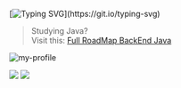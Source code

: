[![Typing SVG](https://readme-typing-svg.herokuapp.com/?color=5cbcbd&size=35&center=true&vCenter=true&width=1000&lines=Be+Welcome!)](https://git.io/typing-svg)

> Studying Java?<br>
> Visit this: [Full RoadMap BackEnd Java](https://github.com/joao-pedro-angelo/Java-BackEnd-RoadMap)

![my-profile](/imgs/my-profile.jpg)


<div>
   <a href="https://instagram.com/joao-pedro-carneiro-angelo" target="_blank"><img src="https://img.shields.io/badge/-Instagram-%23E4405F?style=for-the-badge&logo=instagram&logoColor=white" target="_blank"></a>
  <a href = "mailto:carneiroangelojoaopedro@gmail.com"><img src="https://img.shields.io/badge/-Gmail-%23333?style=for-the-badge&logo=gmail&logoColor=white" target="_blank"></a>
</div>



